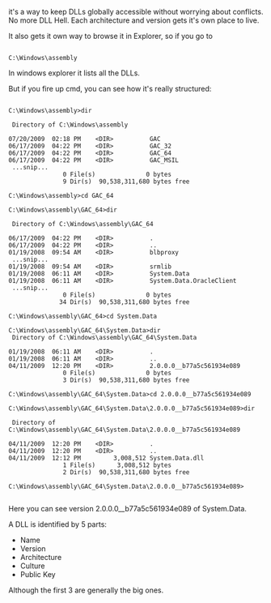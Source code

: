 it's a way to keep DLLs globally accessible without worrying about conflicts. No more DLL Hell. Each architecture and version gets it's own place to live.

It also gets it own way to browse it in Explorer, so if you go to

```dos

C:\Windows\assembly

```

In windows explorer it lists all the DLLs.

But if you fire up cmd, you can see how it's really structured:

```dos

C:\Windows\assembly>dir

 Directory of C:\Windows\assembly

07/20/2009  02:18 PM    <DIR>          GAC
06/17/2009  04:22 PM    <DIR>          GAC_32
06/17/2009  04:22 PM    <DIR>          GAC_64
06/17/2009  04:22 PM    <DIR>          GAC_MSIL
 ...snip...
               0 File(s)              0 bytes
               9 Dir(s)  90,538,311,680 bytes free

C:\Windows\assembly>cd GAC_64

C:\Windows\assembly\GAC_64>dir

 Directory of C:\Windows\assembly\GAC_64

06/17/2009  04:22 PM    <DIR>          .
06/17/2009  04:22 PM    <DIR>          ..
01/19/2008  09:54 AM    <DIR>          blbproxy
 ...snip...
01/19/2008  09:54 AM    <DIR>          srmlib
01/19/2008  06:11 AM    <DIR>          System.Data
01/19/2008  06:11 AM    <DIR>          System.Data.OracleClient
 ...snip...
               0 File(s)              0 bytes
              34 Dir(s)  90,538,311,680 bytes free

C:\Windows\assembly\GAC_64>cd System.Data

C:\Windows\assembly\GAC_64\System.Data>dir
 Directory of C:\Windows\assembly\GAC_64\System.Data

01/19/2008  06:11 AM    <DIR>          .
01/19/2008  06:11 AM    <DIR>          ..
04/11/2009  12:20 PM    <DIR>          2.0.0.0__b77a5c561934e089
               0 File(s)              0 bytes
               3 Dir(s)  90,538,311,680 bytes free

C:\Windows\assembly\GAC_64\System.Data>cd 2.0.0.0__b77a5c561934e089

C:\Windows\assembly\GAC_64\System.Data\2.0.0.0__b77a5c561934e089>dir

 Directory of C:\Windows\assembly\GAC_64\System.Data\2.0.0.0__b77a5c561934e089

04/11/2009  12:20 PM    <DIR>          .
04/11/2009  12:20 PM    <DIR>          ..
04/11/2009  12:12 PM         3,008,512 System.Data.dll
               1 File(s)      3,008,512 bytes
               2 Dir(s)  90,538,311,680 bytes free

C:\Windows\assembly\GAC_64\System.Data\2.0.0.0__b77a5c561934e089>
              
```

Here you can see version 2.0.0.0__b77a5c561934e089 of System.Data.

A DLL is identified by 5 parts:

* Name
* Version
* Architecture
* Culture
* Public Key

Although the first 3 are generally the big ones.

